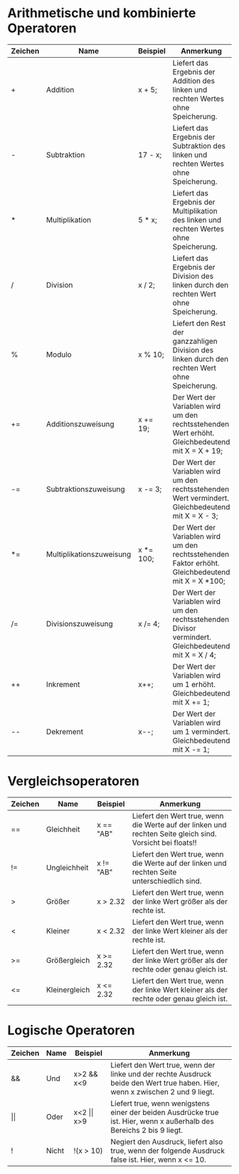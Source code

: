 # Arithmetische und kombinierte Operatoren  

Zeichen|Name|Beispiel|Anmerkung  
-|-|-|-  
+|Addition|x + 5;|Liefert das Ergebnis der Addition des linken und rechten Wertes ohne Speicherung.  
-|Subtraktion|17 - x;|Liefert das Ergebnis der Subtraktion des linken und rechten Wertes ohne Speicherung.  
*|Multiplikation|5 * x;|Liefert das Ergebnis der Multiplikation des linken und rechten Wertes ohne Speicherung.  
/|Division|x / 2;|Liefert das Ergebnis der Division des linken durch den rechten Wert ohne Speicherung.
%|Modulo|x % 10;|Liefert den Rest der ganzzahligen Division des linken durch den rechten Wert ohne Speicherung.
+=|Additionszuweisung|x += 19;|Der Wert der Variablen wird um den rechtsstehenden Wert erhöht. Gleichbedeutend mit X = X + 19;
-=|Subtraktionszuweisung|x -= 3;|Der Wert der Variablen wird um den rechtsstehenden Wert vermindert. Gleichbedeutend mit X = X - 3;
*=|Multiplikationszuweisung|x *= 100;|Der Wert der Variablen wird um den rechtsstehenden Faktor erhöht. Gleichbedeutend mit X = X *100;
/=|Divisionszuweisung|x /= 4;|Der Wert der Variablen wird um den rechtsstehenden  Divisor vermindert. Gleichbedeutend mit X = X / 4;
++|Inkrement|x++;|Der Wert der Variablen wird um 1 erhöht. Gleichbedeutend mit X += 1;
--|Dekrement|x--;|Der Wert der Variablen wird um 1 vermindert. Gleichbedeutend mit X -= 1;

# Vergleichsoperatoren
Zeichen|Name|Beispiel|Anmerkung
-|-|-|-
==|Gleichheit|x == "AB"|Liefert den Wert true, wenn die Werte auf der linken und rechten Seite gleich sind. Vorsicht bei floats!!
!=|Ungleichheit|x != "AB"|Liefert den Wert true, wenn die Werte auf der linken und rechten Seite unterschiedlich sind.
>|Größer|x > 2.32|Liefert den Wert true, wenn der linke Wert größer als der rechte ist.
<|Kleiner|x < 2.32|Liefert den Wert true, wenn der linke Wert kleiner als der rechte ist.
>=|Größergleich|x >= 2.32|Liefert den Wert true, wenn der linke Wert größer als der rechte oder genau gleich ist.
<=|Kleinergleich|x <= 2.32|Liefert den Wert true, wenn der linke Wert kleiner als der rechte oder genau gleich ist.
# Logische Operatoren
Zeichen|Name|Beispiel|Anmerkung
-|-|-|-
&&|Und|x>2 && x<9|Liefert den Wert true, wenn der linke und der rechte Ausdruck beide den Wert true haben. Hier, wenn x zwischen 2 und 9 liegt.
\|\||Oder|x<2 \|\| x>9|Liefert true, wenn wenigstens einer der beiden Ausdrücke true ist. Hier, wenn x außerhalb des Bereichs 2 bis 9 liegt.
!|Nicht|!(x > 10)|Negiert den Ausdruck, liefert also true, wenn der folgende Ausdruck false ist. Hier, wenn x <= 10.
